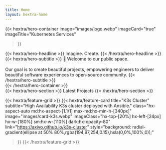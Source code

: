 ```yaml
---
title: Home
layout: hextra-home
---
```


{{< hextra/hero-container
  image="images/logo.webp"
  imageCard="true"
  imageTitle="Kubernetes Services"
>}}
<div class="hx-mt-6 hx-mb-6">
{{< hextra/hero-headline >}}
  <span>
    Imagine. Create.
  </span>
{{< /hextra/hero-headline >}}
</div>

<div class="hx-mb-12">
{{< hextra/hero-subtitle >}}
  <span>
    👋 Welcome to our public space.<br class="sm:hx-block hx-hidden" />
    <br class="sm:hx-block hx-hidden" />
    Our goal is to create beautiful projects, empowering engineers to
    deliver beautiful software experiences to open-source community.
  </span>
{{< /hextra/hero-subtitle >}}
</div>
{{< /hextra/hero-container >}}

<div class="hx-mt-6 hx-mb-6">
{{< hextra/hero-section >}}
  Latest Projects
{{< /hextra/hero-section >}}
</div>

{{< hextra/feature-grid >}}
  {{< hextra/feature-card
    title="K3s Cluster"
    subtitle="High Availability K3s cluster deployed with Ansible."
    class="hx-aspect-auto md:hx-aspect-[1.1/1] max-md:hx-min-h-[340px]"
    image="images/card-k3s.webp"
    imageClass="hx-top-[20%] hx-left-[24px] hx-w-[180%] sm:hx-w-[110%] dark:hx-opacity-80"
    link="https://axivo.github.io/k3s-cluster"
    style="background: radial-gradient(ellipse at 50% 80%,rgba(194,97,254,0.15),hsla(0,0%,100%,0));"
  >}}
{{< /hextra/feature-grid >}}
